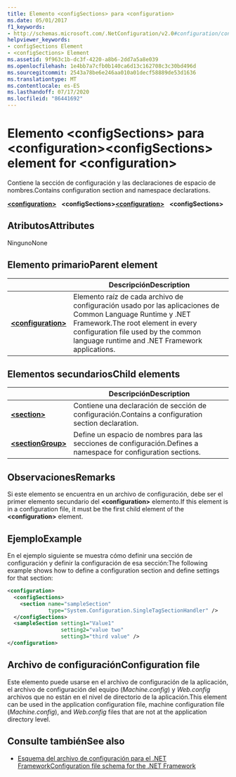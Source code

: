 ```yaml
---
title: Elemento <configSections> para <configuration>
ms.date: 05/01/2017
f1_keywords:
- http://schemas.microsoft.com/.NetConfiguration/v2.0#configuration/configSections
helpviewer_keywords:
- configSections Element
- <configSections> Element
ms.assetid: 9f963c1b-dc3f-4220-a8b6-2dd7a5a8e039
ms.openlocfilehash: 1e4bb7a7cfb0b140ca6d13c162708c3c30bd496d
ms.sourcegitcommit: 2543a78be6e246aa010a01decf58889de53d1636
ms.translationtype: MT
ms.contentlocale: es-ES
ms.lasthandoff: 07/17/2020
ms.locfileid: "86441692"
---
```

# <a name="configsections-element-for-configuration"></a><span data-ttu-id="244cb-102">Elemento \<configSections> para \<configuration></span><span class="sxs-lookup"><span data-stu-id="244cb-102">\<configSections> element for \<configuration></span></span>

<span data-ttu-id="244cb-103">Contiene la sección de configuración y las declaraciones de espacio de nombres.</span><span class="sxs-lookup"><span data-stu-id="244cb-103">Contains configuration section and namespace declarations.</span></span>

<span data-ttu-id="244cb-104">[**\<configuration>**](configuration-element.md) &nbsp;&nbsp;**\<configSections>**</span><span class="sxs-lookup"><span data-stu-id="244cb-104">[**\<configuration>**](configuration-element.md) &nbsp;&nbsp;**\<configSections>**</span></span>

## <a name="attributes"></a><span data-ttu-id="244cb-105">Atributos</span><span class="sxs-lookup"><span data-stu-id="244cb-105">Attributes</span></span>

<span data-ttu-id="244cb-106">Ninguno</span><span class="sxs-lookup"><span data-stu-id="244cb-106">None</span></span>

## <a name="parent-element"></a><span data-ttu-id="244cb-107">Elemento primario</span><span class="sxs-lookup"><span data-stu-id="244cb-107">Parent element</span></span>

|     | <span data-ttu-id="244cb-108">Descripción</span><span class="sxs-lookup"><span data-stu-id="244cb-108">Description</span></span> |
| --- | ----------- |
| [**\<configuration>**](configuration-element.md) | <span data-ttu-id="244cb-109">Elemento raíz de cada archivo de configuración usado por las aplicaciones de Common Language Runtime y .NET Framework.</span><span class="sxs-lookup"><span data-stu-id="244cb-109">The root element in every configuration file used by the common language runtime and .NET Framework applications.</span></span> |

## <a name="child-elements"></a><span data-ttu-id="244cb-110">Elementos secundarios</span><span class="sxs-lookup"><span data-stu-id="244cb-110">Child elements</span></span>

|     | <span data-ttu-id="244cb-111">Descripción</span><span class="sxs-lookup"><span data-stu-id="244cb-111">Description</span></span> |
| --- | ----------- |
| [**\<section>**](section-element.md) | <span data-ttu-id="244cb-112">Contiene una declaración de sección de configuración.</span><span class="sxs-lookup"><span data-stu-id="244cb-112">Contains a configuration section declaration.</span></span> |
| [**\<sectionGroup>**](sectiongroup-element-for-configsections.md) | <span data-ttu-id="244cb-113">Define un espacio de nombres para las secciones de configuración.</span><span class="sxs-lookup"><span data-stu-id="244cb-113">Defines a namespace for configuration sections.</span></span> |

## <a name="remarks"></a><span data-ttu-id="244cb-114">Observaciones</span><span class="sxs-lookup"><span data-stu-id="244cb-114">Remarks</span></span>

<span data-ttu-id="244cb-115">Si este elemento se encuentra en un archivo de configuración, debe ser el primer elemento secundario del **\<configuration>** elemento.</span><span class="sxs-lookup"><span data-stu-id="244cb-115">If this element is in a configuration file, it must be the first child element of the **\<configuration>** element.</span></span>

## <a name="example"></a><span data-ttu-id="244cb-116">Ejemplo</span><span class="sxs-lookup"><span data-stu-id="244cb-116">Example</span></span>

<span data-ttu-id="244cb-117">En el ejemplo siguiente se muestra cómo definir una sección de configuración y definir la configuración de esa sección:</span><span class="sxs-lookup"><span data-stu-id="244cb-117">The following example shows how to define a configuration section and define settings for that section:</span></span>

```xml
<configuration>
  <configSections>
    <section name="sampleSection"
             type="System.Configuration.SingleTagSectionHandler" />
  </configSections>
  <sampleSection setting1="Value1"
                 setting2="value two"
                 setting3="third value" />
</configuration>
```

## <a name="configuration-file"></a><span data-ttu-id="244cb-118">Archivo de configuración</span><span class="sxs-lookup"><span data-stu-id="244cb-118">Configuration file</span></span>

<span data-ttu-id="244cb-119">Este elemento puede usarse en el archivo de configuración de la aplicación, el archivo de configuración del equipo (*Machine.config*) y *Web.config* archivos que no están en el nivel de directorio de la aplicación.</span><span class="sxs-lookup"><span data-stu-id="244cb-119">This element can be used in the application configuration file, machine configuration file (*Machine.config*), and *Web.config* files that are not at the application directory level.</span></span>

## <a name="see-also"></a><span data-ttu-id="244cb-120">Consulte también</span><span class="sxs-lookup"><span data-stu-id="244cb-120">See also</span></span>

- [<span data-ttu-id="244cb-121">Esquema del archivo de configuración para el .NET Framework</span><span class="sxs-lookup"><span data-stu-id="244cb-121">Configuration file schema for the .NET Framework</span></span>](index.md)
